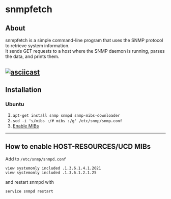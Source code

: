 # snmpfetch

## About
snmpfetch is a simple command-line program that uses the SNMP protocol to retrieve system information.  
It sends GET requests to a host where the SNMP daemon is running, parses the data, and prints them.  

[![asciicast](https://asciinema.org/a/LjwGWGZPLLV98vQmmpPPBgczt.svg)](https://asciinema.org/a/LjwGWGZPLLV98vQmmpPPBgczt)
---

## Installation
### Ubuntu
1. ```apt-get install snmp snmpd snmp-mibs-downloader```
2. ```sed -i 's/mibs :/# mibs :/g' /etc/snmp/snmp.conf```
3. [Enable MIBs](#how-to-enable-host-resourcesucd-mibs)

---

## How to enable HOST-RESOURCES/UCD MIBs
Add to `/etc/snmp/snmpd.conf`  
```
view systemonly included .1.3.6.1.4.1.2021
view systemonly included .1.3.6.1.2.1.25
```
and restart snmpd with
```
service snmpd restart
```





